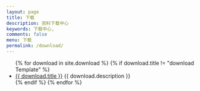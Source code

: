 ```yaml
---
layout: page
title: 下载
description: 资料下载中心
keywords: 下载中心,
comments: false
menu: 下载
permalink: /download/
---
```

<ul class="listing">
{% for download in site.download %}
{% if download.title != "download Template" %}
<li class="listing-item"><a href="{{ download.url }}">{{ download.title }}</a>&nbsp;{{ download.description }}</li>
{% endif %}
{% endfor %}
</ul>


